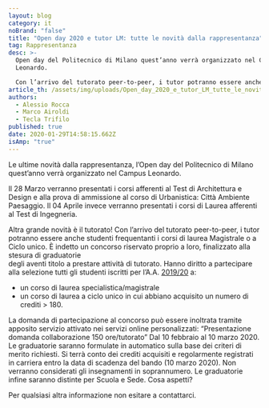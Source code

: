 ```yaml
---
layout: blog
category: it
noBrand: "false"
title: "Open day 2020 e tutor LM: tutte le novità dalla rappresentanza"
tag: Rappresentanza
desc: >-
  Open day del Politecnico di Milano quest’anno verrà organizzato nel Campus
  Leonardo.

  Con l’arrivo del tutorato peer-to-peer, i tutor potranno essere anche studenti!
article_th: /assets/img/uploads/Open_day_2020_e_tutor_LM_tutte_le_novità_dalla_rappresentanza.jpg
authors:
  - Alessio Rocca
  - Marco Airoldi
  - Tecla Trifilo
published: true
date: 2020-01-29T14:58:15.662Z
isAmp: "true"
---
```

Le ultime novità dalla rappresentanza, l’Open day del Politecnico di Milano quest’anno verrà organizzato nel Campus Leonardo.

Il 28 Marzo verranno presentati i corsi afferenti al Test di Architettura e Design e alla prova di ammissione al corso di Urbanistica: Città Ambiente Paesaggio. Il 04 Aprile invece verranno presentati i corsi di Laurea afferenti al Test di Ingegneria.

Altra grande novità è il tutorato! Con l’arrivo del tutorato peer-to-peer, i tutor potranno essere anche studenti frequentanti i corsi di laurea Magistrale o a Ciclo unico. 
È indetto un concorso riservato proprio a loro, finalizzato alla stesura di graduatorie\
degli aventi titolo a prestare attività di tutorato. Hanno diritto a partecipare alla selezione tutti gli studenti iscritti per l’A.A. [2019/20](tel:201920) a:

* un corso di laurea specialistica/magistrale
* un corso di laurea a ciclo unico in cui abbiano acquisito un numero di crediti > 180.

La domanda di partecipazione al concorso può essere inoltrata tramite apposito servizio attivato nei servizi online personalizzati: “Presentazione domanda collaborazione 150 ore/tutorato”
Dal 10 febbraio al 10 marzo 2020. Le graduatorie saranno formulate in automatico sulla base dei criteri di merito richiesti. Si terrà conto dei crediti acquisiti e regolarmente registrati in carriera entro la data di scadenza del bando (10 marzo 2020). Non verranno considerati gli insegnamenti in soprannumero. Le graduatorie infine saranno distinte per Scuola e Sede. Cosa aspetti?

Per qualsiasi altra informazione non esitare a contattarci.